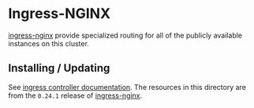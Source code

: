 # Ingress-NGINX

[ingress-nginx](https://github.com/kubernetes/ingress-nginx) provide specialized routing for all of the publicly available instances on this cluster.

## Installing / Updating

See [ingress controller documentation](../../docs/configure.md#ingress-controller-recommended). The resources in this directory are from the `0.24.1` release of [ingress-nginx](https://github.com/kubernetes/ingress-nginx/releases/tag/nginx-0.24.1).
